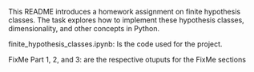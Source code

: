 This README introduces a homework assignment on finite hypothesis classes. The task explores how to implement these hypothesis classes, dimensionality, and other concepts in Python.

finite_hypothesis_classes.ipynb: Is the code used for the project.

FixMe Part 1, 2, and 3: are the respective otuputs for the FixMe sections

